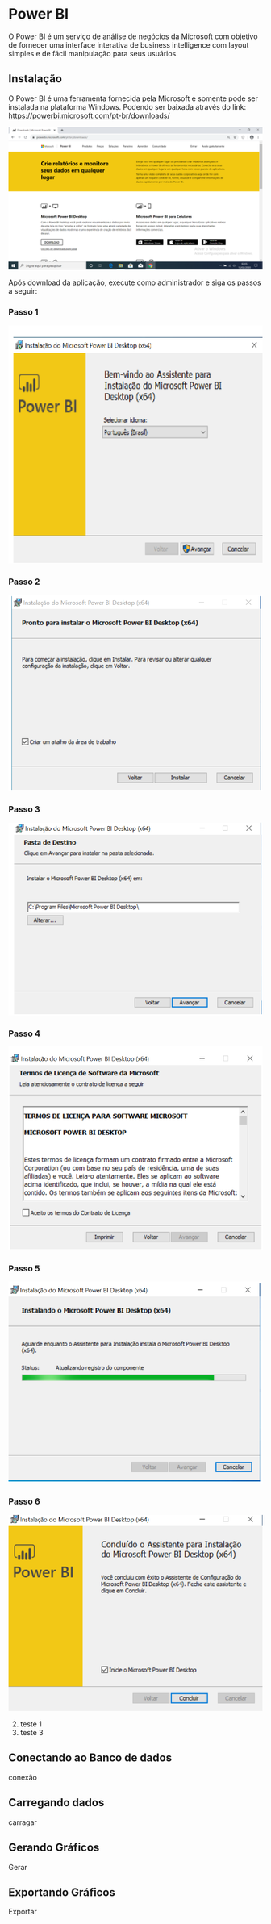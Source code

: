 # Power BI

  O Power BI é um serviço de análise de negócios da Microsoft com objetivo de fornecer uma interface interativa de business intelligence com layout simples e de fácil manipulação para seus usuários.

## Instalação

  O Power BI é uma ferramenta fornecida pela Microsoft e somente pode ser instalada na plataforma Windows. Podendo ser baixada através do link:  
  https://powerbi.microsoft.com/pt-br/downloads/
  
  ![download](/imagens/download.png)
  
  Após download da aplicação, execute como administrador e siga os passos a seguir:
  
  ### Passo 1

  ![install-1](/imagens/install-1.png)

  ### Passo 2

  ![install-2](/imagens/install-2.png)

  ### Passo 3
  ![install-3](/imagens/install-3.png)
  ### Passo 4
  ![install-4](/imagens/install-4.png)
  ### Passo 5
  ![install-5](/imagens/install-5.png)
  ### Passo 6
  ![install-6](/imagens/install-6.png)


  2. teste 1
  3. teste 3



## Conectando ao Banco de dados

conexão


## Carregando dados

carragar

## Gerando Gráficos

Gerar

## Exportando Gráficos
Exportar
